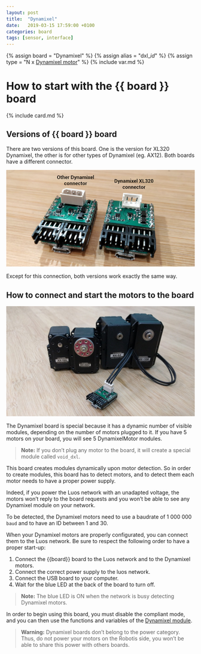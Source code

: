 ```yaml
---
layout: post
title:  "Dynamixel"
date:   2019-03-15 17:59:00 +0100
categories: board
tags: [sensor, interface]
---
```

{% assign board = "Dynamixel" %}
{% assign alias = "dxl_*id*" %}
{% assign type = "N x [Dynamixel motor](/module/dxl)" %}
{% include var.md %}

# How to start with the {{ board }} board
{% include card.md %}

## Versions of {{ board }} board

There are two versions of this board. One is the version for XL320 Dynamixel, the other is for other types of Dynamixel (eg. AX12). Both boards have a different connector.

![Dynamixel connectors](/assets/img/dxl-1.png)

Except for this connection, both versions work exactly the same way.

## How to connect and start the motors to the board

![Dynamixel](/assets/img/dxl-mod-1.jpg)

The Dynamixel board is special because it has a dynamic number of visible modules, depending on the number of motors plugged to it. If you have 5 motors on your board, you will see 5 DynamixelMotor modules.

> **Note:** If you don’t plug any motor to the board, it will create a special module called `void_dxl`.

This board creates modules dynamically upon motor detection. So in order to create modules, this board has to detect motors, and to detect them each motor needs to have a proper power supply.

Indeed, if you power the Luos network with an unadapted voltage, the motors won’t reply to the board requests and you won’t be able to see any Dynamixel module on your network.

To be detected, the Dynamixel motors need to use a baudrate of 1 000 000 `baud` and to have an ID between 1 and 30.

When your Dynamixel motors are properly configurated, you can connect them to the Luos network. Be sure to respect the following order to have a proper start-up:

1. Connect the {{board}} board to the Luos network and to the Dynamixel motors.
2. Connect the correct power supply to the luos network.
3. Connect the USB board to your computer.
4. Wait for the blue LED at the back of the board to turn off.

> **Note:** The blue LED is ON when the network is busy detecting Dynamixel motors.

In order to begin using this board, you must disable the compliant mode, and you can then use the functions and variables of the [Dynamixel module](https://luos-robotics.github.io/module/dxl).

<blockquote class="warning"><strong>Warning:</strong> Dynamixel boards don’t belong to the power category. Thus, do not power your motors on the Robotis side, you won’t be able to share this power with others boards.</blockquote><br />
